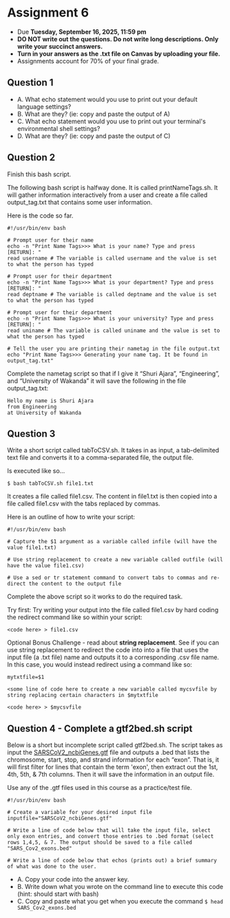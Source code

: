 # Assignment 6

- Due **Tuesday, September 16, 2025, 11:59 pm** 
- **DO NOT write out the questions. Do not write long descriptions. Only write your succinct answers.**
- **Turn in your answers as the .txt file on Canvas by uploading your file.**
- Assignments account for 70% of your final grade. 

## Question 1

- A. What echo statement would you use to print out your default language settings?
- B. What are they? (ie: copy and paste the output of A)
- C. What echo statement would you use to print out your terminal's environmental shell settings?
- D. What are they? (ie: copy and paste the output of C)

## Question 2

Finish this bash script.

The following bash script is halfway done. It is called printNameTags.sh. It will gather information interactively from a user and create a file called output_tag.txt that contains some user information.

Here is the code so far.

```
#!/usr/bin/env bash
 
# Prompt user for their name
echo -n "Print Name Tags>>> What is your name? Type and press [RETURN]: "
read username # The variable is called username and the value is set to what the person has typed
 
# Prompt user for their department
echo -n "Print Name Tags>>> What is your department? Type and press [RETURN]: "
read deptname # The variable is called deptname and the value is set to what the person has typed
 
# Prompt user for their department
echo -n "Print Name Tags>>> What is your university? Type and press [RETURN]: "
read uniname # The variable is called uniname and the value is set to what the person has typed
 
# Tell the user you are printing their nametag in the file output.txt
echo "Print Name Tags>>> Generating your name tag. It be found in output_tag.txt"
```

Complete the nametag script so that if I give it “Shuri Ajara”, “Engineering”, and “University of Wakanda” it will save the following in the file output_tag.txt:

```
Hello my name is Shuri Ajara
from Engineering
at University of Wakanda
```

## Question 3

Write a short script called tabToCSV.sh. It takes in as input, a tab-delimited text file and converts it to a comma-separated file, the output file.

Is executed like so…

```
$ bash tabToCSV.sh file1.txt
```

It creates a file called file1.csv. The content in file1.txt is then copied into a file called file1.csv with the tabs replaced by commas.

Here is an outline of how to write your script:

```
#!/usr/bin/env bash
 
# Capture the $1 argument as a variable called infile (will have the value file1.txt)
 
# Use string replacement to create a new variable called outfile (will have the value file1.csv)
 
# Use a sed or tr statement command to convert tabs to commas and re-direct the content to the output file
```

Complete the above script so it works to do the required task.

Try first: Try writing your output into the file called file1.csv by hard coding the redirect command like so within your script:

```
<code here> > file1.csv
```

Optional Bonus Challenge - read about **string replacement**. See if you can use string replacement to redirect the code into into a file that uses the input file (a .txt file) name and outputs it to a corresponding .csv file name. In this case, you would instead redirect using a command like so:

```
mytxtfile=$1
 
<some line of code here to create a new variable called mycsvfile by string replacing certain characters in $mytxtfile
 
<code here> > $mycsvfile
```

## Question 4 - Complete a gtf2bed.sh script

Below is a short but incomplete script called gtf2bed.sh. The script takes as input the [SARSCoV2_ncbiGenes.gtf](https://github.com/jesshill/CSU-2025FA-DSCI-510-001_LINUX_as_a_computational_platform/blob/main/Data/SARSCoV2_ncbiGenes.gtf) file and outputs a .bed that lists the chromosome, start, stop, and strand information for each “exon”. That is, it will first filter for lines that contain the term 'exon', then extract out the 1st, 4th, 5th, & 7th columns. Then it will save the information in an output file.

Use any of the .gtf files used in this course as a practice/test file.

```
#!/usr/bin/env bash
 
# Create a variable for your desired input file
inputfile="SARSCoV2_ncbiGenes.gtf"
 
# Write a line of code below that will take the input file, select only exon entries, and convert those entries to .bed format (select rows 1,4,5, & 7. The output should be saved to a file called "SARS_Cov2_exons.bed"
 
# Write a line of code below that echos (prints out) a brief summary of what was done to the user.
```

- A. Copy your code into the answer key.
- B. Write down what you wrote on the command line to execute this code (hint: should start with bash)
- C. Copy and paste what you get when you execute the command `$ head SARS_Cov2_exons.bed`
